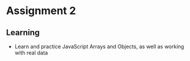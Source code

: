 # Assignment 2

## Learning
- Learn and practice JavaScript Arrays and Objects, as well as working with real data
